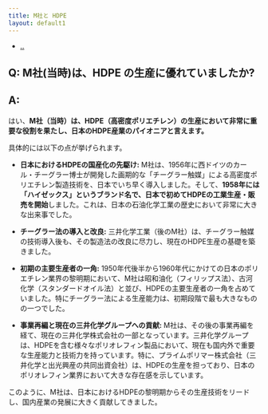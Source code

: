 ```yaml
---
title: M社と HDPE
layout: default1
---
```

- [..](..)

## Q: M社(当時)は、HDPE の生産に優れていましたか?

## A:
はい、**M社（当時）は、HDPE（高密度ポリエチレン）の生産において非常に重要な役割を果たし、日本のHDPE産業のパイオニアと言えます。**

具体的には以下の点が挙げられます。

* **日本におけるHDPEの国産化の先駆け:** M社は、1956年に西ドイツのカール・チーグラー博士が開発した画期的な「チーグラー触媒」による高密度ポリエチレン製造技術を、日本でいち早く導入しました。そして、**1958年には「ハイゼックス」というブランド名で、日本で初めてHDPEの工業生産・販売を開始**しました。これは、日本の石油化学工業の歴史において非常に大きな出来事でした。

* **チーグラー法の導入と改良:** 三井化学工業（後のM社）は、チーグラー触媒の技術導入後も、その製造法の改良に尽力し、現在のHDPE生産の基礎を築きました。

* **初期の主要生産者の一角:** 1950年代後半から1960年代にかけての日本のポリエチレン業界の黎明期において、M社は昭和油化（フィリップス法）、古河化学（スタンダードオイル法）と並び、HDPEの主要生産者の一角を占めていました。特にチーグラー法による生産能力は、初期段階で最も大きなものの一つでした。

* **事業再編と現在の三井化学グループへの貢献:** M社は、その後の事業再編を経て、現在の三井化学株式会社の一部となっています。三井化学グループは、HDPEを含む様々なポリオレフィン製品において、現在も国内外で重要な生産能力と技術力を持っています。特に、プライムポリマー株式会社（三井化学と出光興産の共同出資会社）は、HDPEの生産を担っており、日本のポリオレフィン業界において大きな存在感を示しています。

このように、M社は、日本におけるHDPEの黎明期からその生産技術をリードし、国内産業の発展に大きく貢献してきました。
